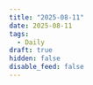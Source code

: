```yaml
---
title: "2025-08-11"
date: 2025-08-11
tags:
  - Daily
draft: true
hidden: false
disable_feed: false
---
```


